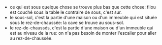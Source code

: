 - ce qui est sous quelque chose se trouve plus bas que cette chose: filou est couché sous la table
  le contraire de sous, c'est sur.
- le sous-sol, c'est la partie d'une maison ou d'un immeuble qui est située sous le rez-de-chaussée: la cave se trouve au sous-sol.
- le rez-de-chaussés, c'est la partie d'une maison ou d'un immeuble qui est au niveau de la rue: on n'a pas besoin de monter l'escalier pour aller au rez-de-chaussée.